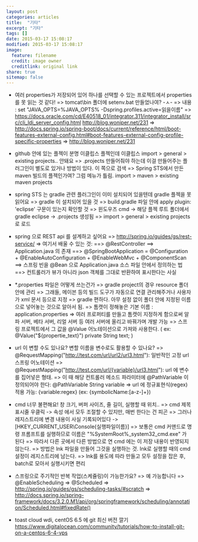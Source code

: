 ```yaml
---
layout: post
categories: articles
title:  "기타"
excerpt: "기타"
tags: []
date: 2015-03-17 15:08:17
modified: 2015-03-17 15:08:17
image: 
  feature: filename
  credit: image owner
  creditlink: original link
share: true
sitemap: false
---
```


 - 여러 properties가 저장되어 있어 하나를 선택할 수 있는 프로젝트에서 properties 를 못 읽는 것 같다!
  => tomcat\bin 폴더에 setenv.bat 만들었나여? -ㅅ-
  => 내용 : set "JAVA_OPTS=%JAVA_OPTS% -Dspring.profiles.active=읽을이름"
  => https://docs.oracle.com/cd/E40518_01/integrator.311/integrator_install/src/cli_ldi_server_config.html
http://blog.woniper.net/231
  => http://docs.spring.io/spring-boot/docs/current/reference/html/boot-features-external-config.html#boot-features-external-config-profile-specific-properties
  => http://blog.woniper.net/231

 - github 안에 있는 플젝이 분명 이클립스 플젝인데 이클립스 import > general > existing projects.. 안돼요
  => .projects 만들어줘야 하는데 이걸 만들어주는 플러그인이 별도로 있거나 방법이 있다. 이 쪽으로 검색
  => Spring STS에서 만든 maven 빌드의 플젝인가여? 그럼 메뉴가 틀림. import > maven > existing maven projects

 - spring STS 는 gradle 관련 플러그인이 이미 설치되어 있을텐데 gradle 플젝을 못 읽어요
  => gradle 이 설치되어 있을 것
  => build.gradle 파일 안에 apply plugin: 'eclipse' 구문이 있는지 확인할 것
  => 윈도우즈 cmd -> 해당 플젝 루트 폴더에서 gradle eclipse -> .projects 생성됨
  => import > general > existing projects 로 로드

 - spring 으로 REST api 를 설계하고 싶어요
  => http://spring.io/guides/gs/rest-service/
  => 여기서 배울 수 있는 것:
   ==> @RestController
   ==> Application.java 의 존재
   ==> @SpringBootApplication = @Configuration + @EnableAutoConfiguration + @EnableWebMvc + @ComponentScan
   ==> 스프링 빈을 @Bean 으로 Application.java 소스 파일 안에서 정의하는 법
   ==> 컨트롤러가 뷰가 아니라 json 객체를 그대로 반환하여 표시한다는 사실

 - *.properties 파일은 어떻게 쓰는건가
  => gradle project의 경우 resource 폴더 안에 관리
  => 그래들, 메이븐 등의 빌드 도구가 자동으로 연결 관리해주거나 사용자가 xml 문서 등으로 지정
  => gradle 편하다. 아무 설정 없이 폴더 안에 지정된 이름으로 넣어놓는 것으로 알아서 됨.
  => 톰캣이 정해놓은 기본 이름 : application.properties
  => 여러 프로퍼티를 만들고 톰캣이 지정하게 함으로써 알파 서버, 베타 서버, 리얼 서버 등 여러 서버에 올리고 바꿔가며 개발 가능
  => 스프링 프로젝트에서 그 값을 @Value 어노테이션으로 가져와 사용한다. ( ex: @Value("${propertie_text}") private String text; )

 - url 이 변할 수도 있나요? 변할 이름을 변수로도 활용할 수 있나요?
  => @RequestMapping("http://test.com/url/url2/url3.html"): 일반적인 고정 url 스프링 어노테이션
  => @RequestMapping("http://test.com/url/{variable}/url3.html"): url 에 변수를 집어넣은 형태.
  => 이 때 해당 컨트롤러 메소드 파라미터에 @PathVariable 이 정의되어야 한다: @PathVariable String variable
  => url 에 정규표현식(regex) 적용 가능: {variable:regex} (ex: {symbolicName:[a-z-]+})

 - cmd 너무 불편해요! 창 크기, 버퍼 사이즈, 줄 길이, 실행할 때 위치..
  => cmd 제목표시줄 우클릭 -> 속성 에서 모두 조절할 수 있지만, 매번 한다는 건 피곤
  => 그러나 레지스트리에 변경 내용이 사실 기록되어있다 -> [HKEY_CURRENT_USER\Console\{실행파일이름}]
  => 보통은 cmd 커맨드로 명령 프롬프트를 실행하므로 이름은 "%SystemRoot%_system32_cmd.exe" 가 된다
  => 따라서 다른 곳에서 다른 방법으로 연 cmd 에는 이 저장 내용이 반영되지 않는다.
  => 방법은 lnk 파일을 만들어 그것을 실행하는 것. lnk로 실행할 때의 cmd 설정이 레지스트리에 남는다.
  => lnk를 용도에 따라 만들고 모두 설정을 잡은 후, batch로 모아서 실행시키면 편리

 - 스프링으로 주기적인 반복 작업(스케쥴링)이 가능한가요?
  => 예 가능합니다
  => @EnableScheduling
  => @Scheduled
  => http://spring.io/guides/gs/scheduling-tasks/#scratch
  => http://docs.spring.io/spring-framework/docs/3.2.0.M1/api/org/springframework/scheduling/annotation/Scheduled.html#fixedRate()

 - toast cloud wdi, centOS 6.5 에 git 최신 버전 깔기
 https://www.digitalocean.com/community/tutorials/how-to-install-git-on-a-centos-6-4-vps